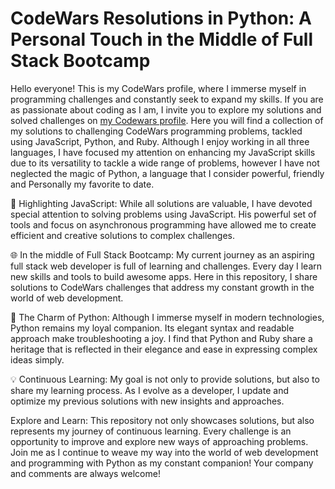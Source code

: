 # CodeWars Resolutions in Python: A Personal Touch in the Middle of Full Stack Bootcamp

Hello everyone! This is my CodeWars profile, where I immerse myself in programming challenges and constantly seek to expand my skills. If you are as passionate about coding as I am, I invite you to explore my solutions and solved challenges on [my Codewars profile](https://www.codewars.com/users/yull23). Here you will find a collection of my solutions to challenging CodeWars programming problems, tackled using JavaScript, Python, and Ruby.
Although I enjoy working in all three languages, I have focused my attention on enhancing my JavaScript skills due to its versatility to tackle a wide range of problems, however I have not neglected the magic of Python, a language that I consider powerful, friendly and Personally my favorite to date.

🚀 Highlighting JavaScript: While all solutions are valuable, I have devoted special attention to solving problems using JavaScript. His powerful set of tools and focus on asynchronous programming have allowed me to create efficient and creative solutions to complex challenges.

🌐 In the middle of Full Stack Bootcamp: My current journey as an aspiring full stack web developer is full of learning and challenges. Every day I learn new skills and tools to build awesome apps. Here in this repository, I share solutions to CodeWars challenges that address my constant growth in the world of web development.

🐍 The Charm of Python: Although I immerse myself in modern technologies, Python remains my loyal companion. Its elegant syntax and readable approach make troubleshooting a joy. I find that Python and Ruby share a heritage that is reflected in their elegance and ease in expressing complex ideas simply.

💡 Continuous Learning: My goal is not only to provide solutions, but also to share my learning process. As I evolve as a developer, I update and optimize my previous solutions with new insights and approaches.

Explore and Learn: This repository not only showcases solutions, but also represents my journey of continuous learning. Every challenge is an opportunity to improve and explore new ways of approaching problems. Join me as I continue to weave my way into the world of web development and programming with Python as my constant companion! Your company and comments are always welcome!
